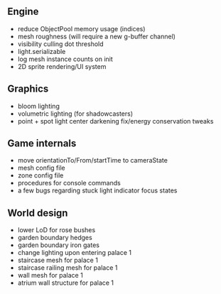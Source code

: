 ## Engine
* reduce ObjectPool memory usage (indices)
* mesh roughness (will require a new g-buffer channel)
* visibility culling dot threshold
* light.serializable
* log mesh instance counts on init
* 2D sprite rendering/UI system

## Graphics
* bloom lighting
* volumetric lighting (for shadowcasters)
* point + spot light center darkening fix/energy conservation tweaks

## Game internals
* move orientationTo/From/startTime to cameraState
* mesh config file
* zone config file
* procedures for console commands
* a few bugs regarding stuck light indicator focus states

## World design
* lower LoD for rose bushes
* garden boundary hedges
* garden boundary iron gates
* change lighting upon entering palace 1
* staircase mesh for palace 1
* staircase railing mesh for palace 1
* wall mesh for palace 1
* atrium wall structure for palace 1